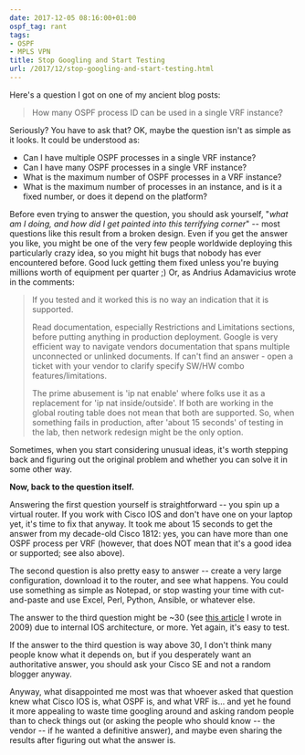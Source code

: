```yaml
---
date: 2017-12-05 08:16:00+01:00
ospf_tag: rant
tags:
- OSPF
- MPLS VPN
title: Stop Googling and Start Testing
url: /2017/12/stop-googling-and-start-testing.html
---
```

Here's a question I got on one of my ancient blog posts:

> How many OSPF process ID can be used in a single VRF instance?

Seriously? You have to ask that? OK, maybe the question isn't as simple as it looks. It could be understood as:
<!--more-->
-   Can I have multiple OSPF processes in a single VRF instance?
-   Can I have many OSPF processes in a single VRF instance?
-   What is the maximum number of OSPF processes in a VRF instance?
-   What is the maximum number of processes in an instance, and is it a fixed number, or does it depend on the platform?

Before even trying to answer the question, you should ask yourself, "*what am I doing, and how did I get painted into this terrifying corner*" -- most questions like this result from a broken design. Even if you get the answer you like, you might be one of the very few people worldwide deploying this particularly crazy idea, so you might hit bugs that nobody has ever encountered before. Good luck getting them fixed unless you're buying millions worth of equipment per quarter ;) Or, as Andrius Adamavicius wrote in the comments:

> If you tested and it worked this is no way an indication that it is supported.
>
> Read documentation, especially Restrictions and Limitations sections, before putting anything in production deployment. Google is very efficient way to navigate vendors documentation that spans multiple unconnected or unlinked documents. If can\'t find an answer - open a ticket with your vendor to clarify specify SW/HW combo features/limitations.
>
> The prime abusement is \'ip nat enable\' where folks use it as a replacement for \'ip nat inside/outside\'. If both are working in the global routing table does not mean that both are supported. So, when something fails in production, after \'about 15 seconds\' of testing in the lab, then network redesign might be the only option.

Sometimes, when you start considering unusual ideas, it's worth stepping back and figuring out the original problem and whether you can solve it in some other way.

**Now, back to the question itself.**

Answering the first question yourself is straightforward -- you spin up a virtual router. If you work with Cisco IOS and don't have one on your laptop yet, it's time to fix that anyway. It took me about 15 seconds to get the answer from my decade-old Cisco 1812: yes, you can have more than one OSPF process per VRF (however, that does NOT mean that it's a good idea or supported; see also above).

The second question is also pretty easy to answer -- create a very large configuration, download it to the router, and see what happens. You could use something as simple as Notepad, or stop wasting your time with cut-and-paste and use Excel, Perl, Python, Ansible, or whatever else.

The answer to the third question might be \~30 (see [this article](/2009/05/vrf-routing-process-limitations.html) I wrote in 2009) due to internal IOS architecture, or more. Yet again, it's easy to test.

If the answer to the third question is way above 30, I don't think many people know what it depends on, but if you desperately want an authoritative answer, you should ask your Cisco SE and not a random blogger anyway.

Anyway, what disappointed me most was that whoever asked that question knew what Cisco IOS is, what OSPF is, and what VRF is... and yet he found it more appealing to waste time googling around and asking random people than to check things out (or asking the people who should know -- the vendor -- if he wanted a definitive answer), and maybe even sharing the results after figuring out what the answer is.
